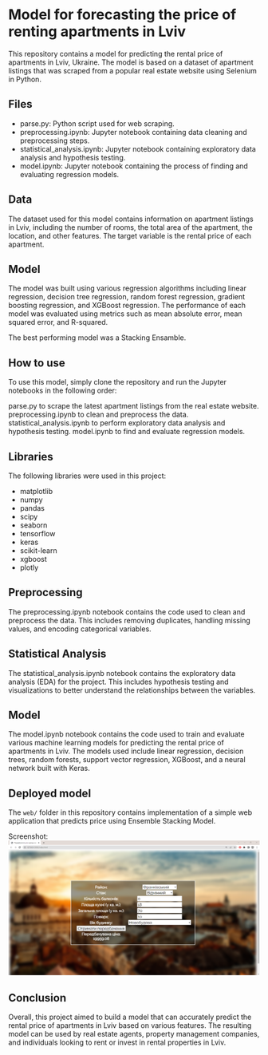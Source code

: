 # Model for forecasting the price of renting apartments in Lviv
This repository contains a model for predicting the rental price of apartments in Lviv, Ukraine. The model is based on a dataset of apartment listings that was scraped from a popular real estate website using Selenium in Python.

## Files
- parse.py: Python script used for web scraping.
- preprocessing.ipynb: Jupyter notebook containing data cleaning and preprocessing steps.
- statistical_analysis.ipynb: Jupyter notebook containing exploratory data analysis and hypothesis testing.
- model.ipynb: Jupyter notebook containing the process of finding and evaluating regression models.

## Data
The dataset used for this model contains information on apartment listings in Lviv, including the number of rooms, the total area of the apartment, the location, and other features. The target variable is the rental price of each apartment.

## Model
The model was built using various regression algorithms including linear regression, decision tree regression, random forest regression, gradient boosting regression, and XGBoost regression. The performance of each model was evaluated using metrics such as mean absolute error, mean squared error, and R-squared.

The best performing model was a Stacking Ensamble.

## How to use
To use this model, simply clone the repository and run the Jupyter notebooks in the following order:

parse.py to scrape the latest apartment listings from the real estate website.
preprocessing.ipynb to clean and preprocess the data.
statistical_analysis.ipynb to perform exploratory data analysis and hypothesis testing.
model.ipynb to find and evaluate regression models.

## Libraries
The following libraries were used in this project:

- matplotlib
- numpy
- pandas
- scipy
- seaborn
- tensorflow
- keras
- scikit-learn
- xgboost
- plotly

## Preprocessing
The preprocessing.ipynb notebook contains the code used to clean and preprocess the data. This includes removing duplicates, handling missing values, and encoding categorical variables.

## Statistical Analysis
The statistical_analysis.ipynb notebook contains the exploratory data analysis (EDA) for the project. This includes hypothesis testing and visualizations to better understand the relationships between the variables.

## Model
The model.ipynb notebook contains the code used to train and evaluate various machine learning models for predicting the rental price of apartments in Lviv. The models used include linear regression, decision trees, random forests, support vector regression, XGBoost, and a neural network built with Keras.

## Deployed model

The ```web/``` folder in this repository contains implementation of a simple web application that predicts price using Ensemble Stacking Model.

Screenshot:
![Screenshot](assets/screenshot.png)

## Conclusion
Overall, this project aimed to build a model that can accurately predict the rental price of apartments in Lviv based on various features. The resulting model can be used by real estate agents, property management companies, and individuals looking to rent or invest in rental properties in Lviv.
